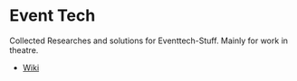 # Event Tech
Collected Researches and solutions for Eventtech-Stuff. Mainly for work in theatre.
- [Wiki](https://github.com/grizzee/Eventtech-Wiki/wiki)
